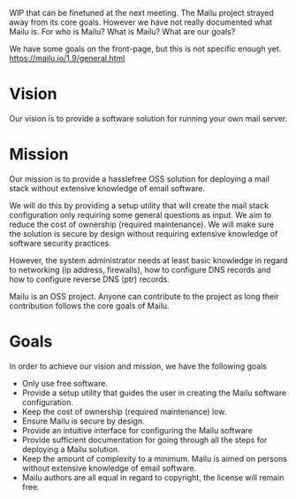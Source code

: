 WIP that can be finetuned at the next meeting. The Mailu project strayed away from its core goals. However we have not really documented what Mailu is. For who is Mailu? What is Mailu? What are our goals?

We have some goals on the front-page, but this is not specific enough yet. https://mailu.io/1.9/general.html

# Vision
Our vision is to provide a software solution for running your own mail server.

# Mission
Our mission is to provide a hasslefree OSS solution for deploying a mail stack without extensive knowledge of email software.

We will do this by providing a setup utility that will create the mail stack configuration only requiring some general questions as input. 
We aim to reduce the cost of ownership (required maintenance).
We will make sure the solution is secure by design without requiring extensive knowledge of software security practices.

However, the system administrator needs at least basic knowledge in regard to networking (ip address, firewalls), how to configure DNS records and how to configure reverse DNS (ptr) records.

Mailu is an OSS project. Anyone can contribute to the project as long their contribution follows the core goals of Mailu. 

# Goals
In order to achieve our vision and mission, we have the following goals

- Only use free software.
- Provide a setup utility that guides the user in creating the Mailu software configuration.
- Keep the cost of ownership (required maintenance) low.
- Ensure Mailu is secure by design. 
- Provide an intuitive interface for configuring the Mailu software
- Provide sufficient documentation for going through all the steps for deploying a Mailu solution.
- Keep the amount of complexity to a minimum. Mailu is aimed on persons without extensive knowledge of email software.
- Mailu authors are all equal in regard to copyright, the license will remain free.
